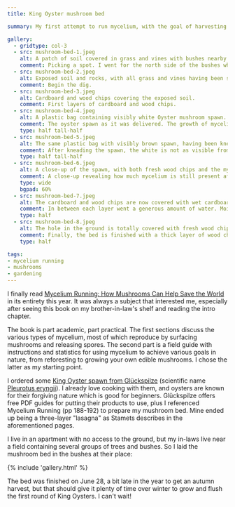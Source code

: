 ```yaml
---
title: King Oyster mushroom bed

summary: My first attempt to run mycelium, with the goal of harvesting and cooking homegrown King Oyster mushrooms.

gallery:
  - gridtype: col-3
  - src: mushroom-bed-1.jpeg
    alt: A patch of soil covered in grass and vines with bushes nearby.
    comment: Picking a spot. I went for the north side of the bushes where there's a bit of morning light but mostly shade throughout the day.
  - src: mushroom-bed-2.jpeg
    alt: Exposed soil and rocks, with all grass and vines having been scraped away.
    comment: Begin the dig.
  - src: mushroom-bed-3.jpeg
    alt: Cardboard and wood chips covering the exposed soil.
    comment: First layers of cardboard and wood chips.
  - src: mushroom-bed-4.jpeg
    alt: A plastic bag containing visibly white Oyster mushroom spawn.
    comment: The oyster spawn as it was delivered. The growth of mycelium is evident from the white appearance. When you look more closely than this photo affords, the fibers are clearly visible.
    type: half tall-half
  - src: mushroom-bed-5.jpeg
    alt: The same plastic bag with visibly brown spawn, having been kneaded since the previous photo was taken.
    comment: After kneading the spawn, the white is not as visible from far away and it is ready to be evenly spread over the wood chips.
    type: half tall-half
  - src: mushroom-bed-6.jpeg
    alt: A close-up of the spawn, with both fresh wood chips and the mycelium-covered wood chips visible.
    comment: A close-up revealing how much mycelium is still present after being spread over the wood chips.
    type: wide
    bgpad: 60%
  - src: mushroom-bed-7.jpeg
    alt: The cardboard and wood chips are now covered with wet cardboard.
    comment: In between each layer went a generous amount of water. Moisture is mycelium's best friend.
    type: half
  - src: mushroom-bed-8.jpeg
    alt: The hole in the ground is totally covered with fresh wood chips, such that nothing else is visible except for the very corners of cardboard.
    comment: Finally, the bed is finished with a thick layer of wood chips on top.
    type: half

tags:
- mycelium running
- mushrooms
- gardening
---
```


I finally read [Mycelium Running: How Mushrooms Can Help Save the World](https://app.thestorygraph.com/books/a08763a6-14fb-40af-8b06-dfa397f22c38) in its entirety this year. It was always a subject that interested me, especially after seeing this book on my brother-in-law's shelf and reading the intro chapter.

The book is part academic, part practical. The first sections discuss the various types of mycelium, most of which reproduce by surfacing mushrooms and releasing spores. The second part is a field guide with instructions and statistics for using mycelium to achieve various goals in nature, from reforesting to growing your own edible mushrooms. I chose the latter as my starting point.

I ordered some [King Oyster spawn from Glückspilze](https://gluckspilze.com/King-Oyster-Pleurotus-eryngii-mushroom-patch-for-organic-growing-AT-BIO-301-Strain-Nr-101002) (scientific name [Pleurotus eryngii](https://en.wikipedia.org/wiki/Pleurotus_eryngii)). I already love cooking with them, and oysters are known for their forgiving nature which is good for beginners. Glückspilze offers free PDF guides for putting their products to use, plus I referenced Mycelium Running (pp 188-192) to prepare my mushroom bed. Mine ended up being a three-layer "lasagna" as Stamets describes in the aforementioned pages.

I live in an apartment with no access to the ground, but my in-laws live near a field containing several groups of trees and bushes. So I laid the mushroom bed in the bushes at their place:

{% include 'gallery.html' %}

The bed was finished on June 28, a bit late in the year to get an autumn harvest, but that should give it plenty of time over winter to grow and flush the first round of King Oysters. I can't wait!
